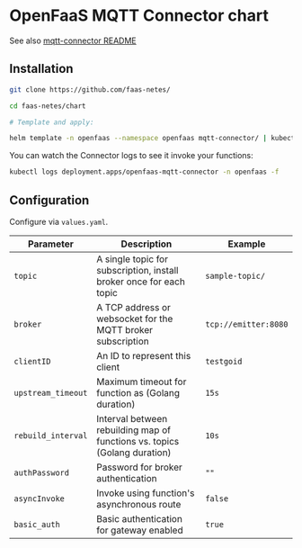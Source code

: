 # OpenFaaS MQTT Connector chart

See also [mqtt-connector README](https://github.com/openfaas/mqtt-connector)

## Installation

```bash
git clone https://github.com/faas-netes/

cd faas-netes/chart

# Template and apply:

helm template -n openfaas --namespace openfaas mqtt-connector/ | kubectl apply -f -
```

You can watch the Connector logs to see it invoke your functions:

```bash
kubectl logs deployment.apps/openfaas-mqtt-connector -n openfaas -f
```

## Configuration

Configure via `values.yaml`.

| Parameter                | Description                                                               | Example                                     |
| ------------------------ | ------------------------------------------------------------------------- | ------------------------------------------- |
| `topic`                  | A single topic for subscription, install broker once for each topic       | `sample-topic/`                            |
| `broker`                 | A TCP address or websocket for the MQTT broker subscription               | `tcp://emitter:8080`             |
| `clientID`               | An ID to represent this client                                            | `testgoid`                                  |
| `upstream_timeout`       | Maximum timeout for function as (Golang duration)                         | `15s`                                       |
| `rebuild_interval`       | Interval between rebuilding map of functions vs. topics (Golang duration) | `10s`                                       |
| `authPassword`       | Password for broker authentication| `""`                                       |
| `asyncInvoke`       | Invoke using function's asynchronous route | `false`                                       |
| `basic_auth`       | Basic authentication for gateway enabled | `true`                                       |

